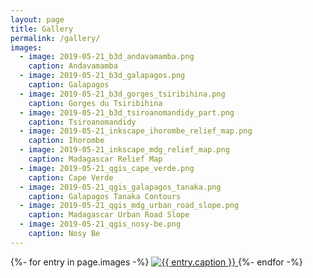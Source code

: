 ```yaml
---
layout: page
title: Gallery
permalink: /gallery/
images:
  - image: 2019-05-21_b3d_andavamamba.png
    caption: Andavamamba
  - image: 2019-05-21_b3d_galapagos.png
    caption: Galapagos
  - image: 2019-05-21_b3d_gorges_tsiribihina.png
    caption: Gorges du Tsiribihina
  - image: 2019-05-21_b3d_tsiroanomandidy_part.png
    caption: Tsiroanomandidy
  - image: 2019-05-21_inkscape_ihorombe_relief_map.png
    caption: Ihorombe
  - image: 2019-05-21_inkscape_mdg_relief_map.png
    caption: Madagascar Relief Map
  - image: 2019-05-21_qgis_cape_verde.png
    caption: Cape Verde
  - image: 2019-05-21_qgis_galapagos_tanaka.png
    caption: Galapagos Tanaka Contours
  - image: 2019-05-21_qgis_mdg_urban_road_slope.png
    caption: Madagascar Urban Road Slope
  - image: 2019-05-21_qgis_nosy-be.png
    caption: Nosy Be
---
```

<div id="imggallery" class="justified-gallery">
{%- for entry in page.images -%}
  <a href="/Images/{{ entry.image }}">
    <img alt="{{ entry.caption }}" src="/Images/thumb/{{ entry.image }}">
  </a>   
{%- endfor -%}
</div>